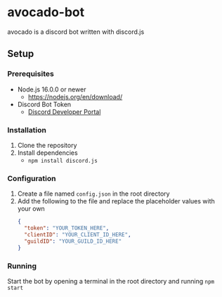 # avocado-bot
avocado is a discord bot written with discord.js

## Setup

### Prerequisites
- Node.js 16.0.0 or newer
  - https://nodejs.org/en/download/
- Discord Bot Token
  - [Discord Developer Portal](https://discord.com/developers/applications)

### Installation
1. Clone the repository
2. Install dependencies
   - `npm install discord.js`

### Configuration
1. Create a file named `config.json` in the root directory
2. Add the following to the file and replace the placeholder values with your own
   ```json
   {
     "token": "YOUR_TOKEN_HERE",
     "clientID": "YOUR_CLIENT_ID_HERE",
     "guildID": "YOUR_GUILD_ID_HERE"
   }
   ```
   
### Running
Start the bot by opening a terminal in the root directory and running `npm start`
